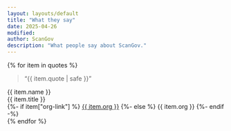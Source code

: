 ```yaml
---
layout: layouts/default
title: "What they say"
date: 2025-04-26
modified: 
author: ScanGov
description: "What people say about ScanGov."
---
```


<div class="container mt-4">
  <div class="row post">
    <div class="col-12 col-sm-12 col-md-1 col-lg-1 col-xl-1"></div>
    <div class="col-12 col-sm-12 col-md-10 col-lg-10 col-xl-10">
      {% for item in quotes %}
        <div class="card-quote border-bottom my-2 py-4">
          <div class="card-body px-2">
            <blockquote>
              <p>&ldquo;{{ item.quote | safe }}&rdquo;</p>
            </blockquote>
            <div class="card-footer text-secondary text-end">
              {{ item.name }}<br>
              {{ item.title }}<br>
              {%- if item["org-link"] %}
                <a href="{{ item["org-link"] }}" target="_blank">{{ item.org }}</a>
              {%- else %}
                {{ item.org }}
              {%- endif -%}
            </div>
          </div>
        </div>
      {% endfor %}
    </div>
    <div class="col-12 col-sm-12 col-md-1 col-lg-1 col-xl-1"></div>
  </div>
</div>